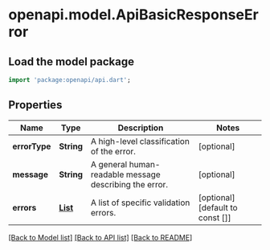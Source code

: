 # openapi.model.ApiBasicResponseError

## Load the model package
```dart
import 'package:openapi/api.dart';
```

## Properties
Name | Type | Description | Notes
------------ | ------------- | ------------- | -------------
**errorType** | **String** | A high-level classification of the error. | [optional] 
**message** | **String** | A general human-readable message describing the error. | [optional] 
**errors** | [**List<ApiBasicResponseErrorErrorsInner>**](ApiBasicResponseErrorErrorsInner.md) | A list of specific validation errors. | [optional] [default to const []]

[[Back to Model list]](../README.md#documentation-for-models) [[Back to API list]](../README.md#documentation-for-api-endpoints) [[Back to README]](../README.md)


